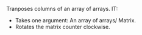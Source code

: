 Tranposes columns of an array of arrays.
IT:
  * Takes one argument: An array of arrays/ Matrix.
  * Rotates the matrix counter clockwise.
